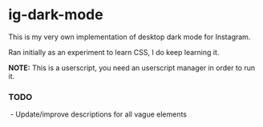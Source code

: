 # ig-dark-mode

This is my very own implementation of desktop dark mode for Instagram.

Ran initially as an experiment to learn CSS, I do keep learning it.

**NOTE:** This is a userscript, you need an userscript manager in order to run it.

### TODO
 - Update/improve descriptions for all vague elements